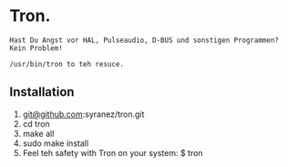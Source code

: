 # Tron.

    Hast Du Angst vor HAL, Pulseaudio, D-BUS und sonstigen Programmen? Kein Problem!

    /usr/bin/tron to teh resuce.

## Installation

1. git@github.com:syranez/tron.git
2. cd tron
3. make all
4. sudo make install
5. Feel teh safety with Tron on your system: $ tron
